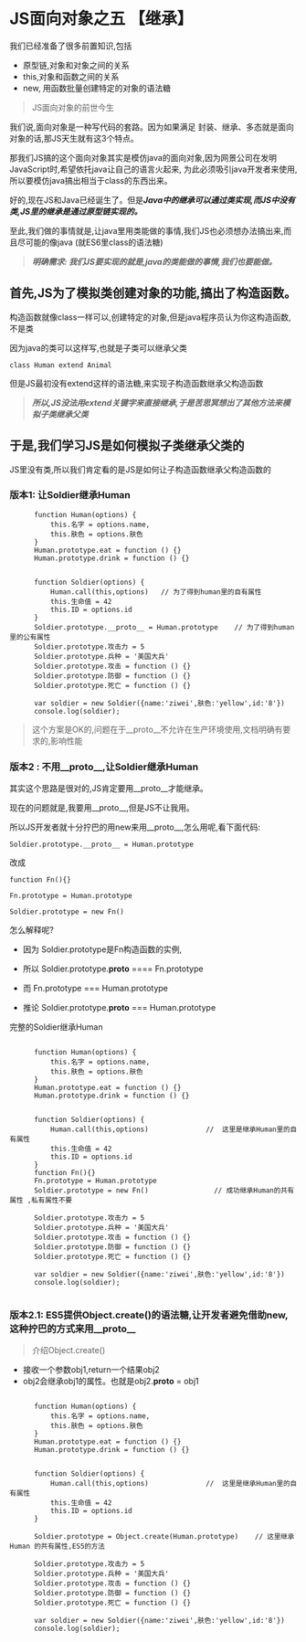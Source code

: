 # JS面向对象之五 【继承】

我们已经准备了很多前置知识,包括
- 原型链,对象和对象之间的关系
- this,对象和函数之间的关系
- new, 用函数批量创建特定的对象的语法糖

> JS面向对象的前世今生

我们说,面向对象是一种写代码的套路。因为如果满足 封装、继承、多态就是面向对象的话,那JS天生就有这3个特点。

那我们JS搞的这个面向对象其实是模仿java的面向对象,因为网景公司在发明JavaScript时,希望依托java让自己的语言火起来,
为此必须吸引java开发者来使用,所以要模仿java搞出相当于class的东西出来。

好的,现在JS和Java已经诞生了。但是***Java中的继承可以通过类实现,而JS中没有类,JS里的继承是通过原型链实现的。***

至此,我们做的事情就是,让java里用类能做的事情,我们JS也必须想办法搞出来,而且尽可能的像java (就ES6里class的语法糖)


> ***明确需求: 我们JS要实现的就是,java的类能做的事情,我们也要能做。***

## 首先,JS为了模拟类创建对象的功能,搞出了构造函数。

构造函数就像class一样可以,创建特定的对象,但是java程序员认为你这构造函数,不是类

因为java的类可以这样写,也就是子类可以继承父类

 ```
 class Human extend Animal
 
 ```
 但是JS最初没有extend这样的语法糖,来实现子构造函数继承父构造函数
 
 > ***所以,JS没法用extend关键字来直接继承,于是苦思冥想出了其他方法来模拟子类继承父类***
 
 ## 于是,我们学习JS是如何模拟子类继承父类的
 
 JS里没有类,所以我们肯定看的是JS是如何让子构造函数继承父构造函数的

### 版本1: 让Soldier继承Human

```
      function Human(options) {
          this.名字 = options.name,
          this.肤色 = options.肤色
      }
      Human.prototype.eat = function () {}
      Human.prototype.drink = function () {}
  
  
      function Soldier(options) {
          Human.call(this,options)   // 为了得到human里的自有属性
          this.生命值 = 42
          this.ID = options.id
      }
      Soldier.prototype.__proto__ = Human.prototype    // 为了得到human里的公有属性
      Soldier.prototype.攻击力 = 5
      Soldier.prototype.兵种 = '美国大兵'
      Soldier.prototype.攻击 = function () {}
      Soldier.prototype.防御 = function () {}
      Soldier.prototype.死亡 = function () {}
  
      var soldier = new Soldier({name:'ziwei',肤色:'yellow',id:'8'})
      console.log(soldier);  

```

> 这个方案是OK的,问题在于__proto__不允许在生产环境使用,文档明确有要求的,影响性能

### 版本2 : 不用__proto__,让Soldier继承Human


其实这个思路是很对的,JS肯定要用__proto__才能继承。

现在的问题就是,我要用__proto__,但是JS不让我用。

所以JS开发者就十分拧巴的用new来用__proto__,怎么用呢,看下面代码:

```
Soldier.prototype.__proto__ = Human.prototype
```
改成
```
function Fn(){}

Fn.prototype = Human.prototype

Soldier.prototype = new Fn()

```

怎么解释呢? 

- 因为 Soldier.prototype是Fn构造函数的实例,

- 所以 Soldier.prototype.__proto__ ==== Fn.prototype

- 而 Fn.prototype === Human.prototype

- 推论  Soldier.prototype.__proto__  === Human.prototype



完整的Soldier继承Human

```

      function Human(options) {
          this.名字 = options.name,
          this.肤色 = options.肤色
      }
      Human.prototype.eat = function () {}
      Human.prototype.drink = function () {}
  
  
      function Soldier(options) {
          Human.call(this,options)              //  这里是继承Human里的自有属性
          this.生命值 = 42
          this.ID = options.id
      }
      function Fn(){}
      Fn.prototype = Human.prototype
      Soldier.prototype = new Fn()                // 成功继承Human的共有属性 ,私有属性不要           
      
      Soldier.prototype.攻击力 = 5
      Soldier.prototype.兵种 = '美国大兵'
      Soldier.prototype.攻击 = function () {}
      Soldier.prototype.防御 = function () {}
      Soldier.prototype.死亡 = function () {}
  
      var soldier = new Soldier({name:'ziwei',肤色:'yellow',id:'8'})
      console.log(soldier);  


```

### 版本2.1: ES5提供Object.create()的语法糖,让开发者避免借助new,这种拧巴的方式来用__proto__

> 介绍Object.create()

- 接收一个参数obj1,return一个结果obj2
- obj2会继承obj1的属性。也就是obj2.__proto__ = obj1

```

      function Human(options) {
          this.名字 = options.name,
          this.肤色 = options.肤色
      }
      Human.prototype.eat = function () {}
      Human.prototype.drink = function () {}
  
  
      function Soldier(options) {
          Human.call(this,options)              //  这里是继承Human里的自有属性
          this.生命值 = 42
          this.ID = options.id
      }
      
      Soldier.prototype = Object.create(Human.prototype)    // 这里继承 Human 的共有属性,ES5的方法
      
      Soldier.prototype.攻击力 = 5
      Soldier.prototype.兵种 = '美国大兵'
      Soldier.prototype.攻击 = function () {}
      Soldier.prototype.防御 = function () {}
      Soldier.prototype.死亡 = function () {}
  
      var soldier = new Soldier({name:'ziwei',肤色:'yellow',id:'8'})
      console.log(soldier);  

```








